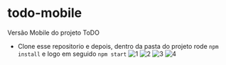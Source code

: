 # todo-mobile
Versão Mobile do projeto ToDO
- Clone esse repositorio e depois, dentro da pasta do projeto rode `npm install` e logo em seguido `npm start`
![1](https://user-images.githubusercontent.com/69011012/161447824-b828e060-e224-4c3d-80f0-62bf25efba7d.jpeg)
![2](https://user-images.githubusercontent.com/69011012/161447833-cd99a647-b7b8-477d-9312-dce6ef3de39c.jpeg)
![3](https://user-images.githubusercontent.com/69011012/161447840-e78d7c65-616f-449d-b23a-a83cea89cc16.jpeg)
![4](https://user-images.githubusercontent.com/69011012/161447841-3c984ae5-95b5-4857-839c-eada2e9c28b4.jpeg)
